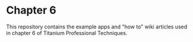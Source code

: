 <h1>Chapter 6</h1>


This repository contains the example apps and "how to" wiki articles used in chapter 6 of Titanium Professional Techniques.
